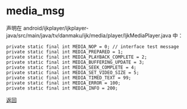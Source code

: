 # media\_msg

声明在 android/ijkplayer/ijkplayer-java/src/main/java/tv/danmaku/ijk/media/player/IjkMediaPlayer.java 中：

```
private static final int MEDIA_NOP = 0; // interface test message
private static final int MEDIA_PREPARED = 1;
private static final int MEDIA_PLAYBACK_COMPLETE = 2;
private static final int MEDIA_BUFFERING_UPDATE = 3;
private static final int MEDIA_SEEK_COMPLETE = 4;
private static final int MEDIA_SET_VIDEO_SIZE = 5;
private static final int MEDIA_TIMED_TEXT = 99;
private static final int MEDIA_ERROR = 100;
private static final int MEDIA_INFO = 200;
```

[返回](ijkplayer_main.md)